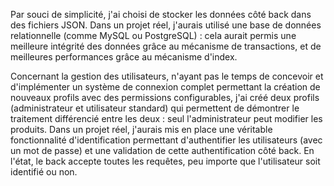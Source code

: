 Par souci de simplicité, j'ai choisi de stocker les données côté back dans des fichiers JSON. Dans un projet réel, j'aurais utilisé une base de données relationnelle (comme MySQL ou PostgreSQL) : cela aurait permis une meilleure intégrité des données grâce au mécanisme de transactions, et de meilleures performances grâce au mécanisme d'index.

Concernant la gestion des utilisateurs, n'ayant pas le temps de concevoir et d'implémenter un système de connexion complet permettant la création de nouveaux profils avec des permissions configurables, j'ai créé deux profils (administrateur et utilisateur standard) qui permettent de démontrer le traitement différencié entre les deux : seul l'administrateur peut modifier les produits. Dans un projet réel, j'aurais mis en place une véritable fonctionnalité d'identification permettant d'authentifier les utilisateurs (avec un mot de passe) et une validation de cette authentification côté back. En l'état, le back accepte toutes les requêtes, peu importe que l'utilisateur soit identifié ou non.
